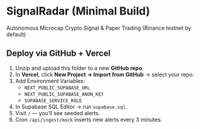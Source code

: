 # SignalRadar (Minimal Build)

Autonomous Microcap Crypto Signal & Paper Trading (Binance testnet by default)

## Deploy via GitHub + Vercel

1. Unzip and upload this folder to a new **GitHub repo**.
2. In **Vercel**, click **New Project → Import from GitHub** → select your repo.
3. Add Environment Variables:
   - `NEXT_PUBLIC_SUPABASE_URL`
   - `NEXT_PUBLIC_SUPABASE_ANON_KEY`
   - `SUPABASE_SERVICE_ROLE`
4. In Supabase SQL Editor → run `supabase.sql`.
5. Visit `/` — you’ll see seeded alerts.
6. Cron `/api/ingest/mock` inserts new alerts every 3 minutes.

